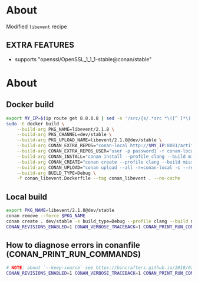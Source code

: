 # About

Modified `libevent` recipe

## EXTRA FEATURES

- supports "openssl/OpenSSL_1_1_1-stable@conan/stable"

# About

## Docker build

```bash
export MY_IP=$(ip route get 8.8.8.8 | sed -n '/src/{s/.*src *\([^ ]*\).*/\1/p;q}')
sudo -E docker build \
    --build-arg PKG_NAME=libevent/2.1.8 \
    --build-arg PKG_CHANNEL=dev/stable \
    --build-arg PKG_UPLOAD_NAME=libevent/2.1.8@dev/stable \
    --build-arg CONAN_EXTRA_REPOS="conan-local http://$MY_IP:8081/artifactory/api/conan/conan False" \
    --build-arg CONAN_EXTRA_REPOS_USER="user -p password1 -r conan-local admin" \
    --build-arg CONAN_INSTALL="conan install --profile clang --build missing" \
    --build-arg CONAN_CREATE="conan create --profile clang --build missing" \
    --build-arg CONAN_UPLOAD="conan upload --all -r=conan-local -c --retry 3 --retry-wait 10 --force" \
    --build-arg BUILD_TYPE=Debug \
    -f conan_libevent.Dockerfile --tag conan_libevent . --no-cache
```

## Local build

```bash
export PKG_NAME=libevent/2.1.8@dev/stable
conan remove --force $PKG_NAME
conan create . dev/stable -s build_type=Debug --profile clang --build missing
CONAN_REVISIONS_ENABLED=1 CONAN_VERBOSE_TRACEBACK=1 CONAN_PRINT_RUN_COMMANDS=1 CONAN_LOGGING_LEVEL=10 conan upload $PKG_NAME --all -r=conan-local -c --retry 3 --retry-wait 10 --force
```

## How to diagnose errors in conanfile (CONAN_PRINT_RUN_COMMANDS)

```bash
# NOTE: about `--keep-source` see https://bincrafters.github.io/2018/02/27/Updated-Conan-Package-Flow-1.1/
CONAN_REVISIONS_ENABLED=1 CONAN_VERBOSE_TRACEBACK=1 CONAN_PRINT_RUN_COMMANDS=1 CONAN_LOGGING_LEVEL=10 conan create . conan/stable -s build_type=Debug --profile clang --build missing --keep-source
```
